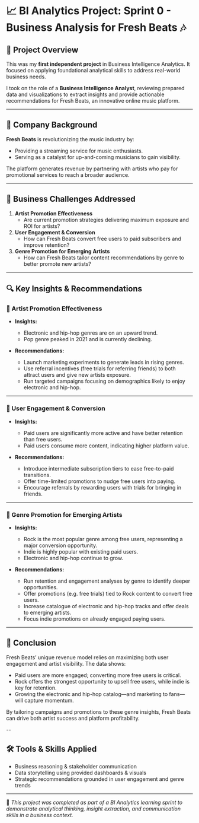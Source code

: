 # 📈 BI Analytics Project: Sprint 0 - Business Analysis for Fresh Beats 🎶

## 🚀 Project Overview

This was my **first independent project** in Business Intelligence Analytics. It focused on applying foundational analytical skills to address real-world business needs. 

I took on the role of a **Business Intelligence Analyst**, reviewing prepared data and visualizations to extract insights and provide actionable recommendations for Fresh Beats, an innovative online music platform.

---

## 🏢 Company Background

**Fresh Beats** is revolutionizing the music industry by:
- Providing a streaming service for music enthusiasts.
- Serving as a catalyst for up-and-coming musicians to gain visibility.

The platform generates revenue by partnering with artists who pay for promotional services to reach a broader audience.

---

## 🎯 Business Challenges Addressed

1. **Artist Promotion Effectiveness**
   - Are current promotion strategies delivering maximum exposure and ROI for artists?
2. **User Engagement & Conversion**
   - How can Fresh Beats convert free users to paid subscribers and improve retention?
3. **Genre Promotion for Emerging Artists**
   - How can Fresh Beats tailor content recommendations by genre to better promote new artists?

---

## 🔍 Key Insights & Recommendations

### 🎤 Artist Promotion Effectiveness
- **Insights:**
  - Electronic and hip-hop genres are on an upward trend.
  - Pop genre peaked in 2021 and is currently declining.

- **Recommendations:**
  - Launch marketing experiments to generate leads in rising genres.
  - Use referral incentives (free trials for referring friends) to both attract users and give new artists exposure.
  - Run targeted campaigns focusing on demographics likely to enjoy electronic and hip-hop.

---

### 👥 User Engagement & Conversion
- **Insights:**
  - Paid users are significantly more active and have better retention than free users.
  - Paid users consume more content, indicating higher platform value.

- **Recommendations:**
  - Introduce intermediate subscription tiers to ease free-to-paid transitions.
  - Offer time-limited promotions to nudge free users into paying.
  - Encourage referrals by rewarding users with trials for bringing in friends.

---

### 🎸 Genre Promotion for Emerging Artists
- **Insights:**
  - Rock is the most popular genre among free users, representing a major conversion opportunity.
  - Indie is highly popular with existing paid users.
  - Electronic and hip-hop continue to grow.

- **Recommendations:**
  - Run retention and engagement analyses by genre to identify deeper opportunities.
  - Offer promotions (e.g. free trials) tied to Rock content to convert free users.
  - Increase catalogue of electronic and hip-hop tracks and offer deals to emerging artists.
  - Focus indie promotions on already engaged paying users.

---

## 📝 Conclusion

Fresh Beats’ unique revenue model relies on maximizing both user engagement and artist visibility. The data shows:
- Paid users are more engaged; converting more free users is critical.
- Rock offers the strongest opportunity to upsell free users, while indie is key for retention.
- Growing the electronic and hip-hop catalog—and marketing to fans—will capture momentum.

By tailoring campaigns and promotions to these genre insights, Fresh Beats can drive both artist success and platform profitability.

--

## 🛠 Tools & Skills Applied
- Business reasoning & stakeholder communication
- Data storytelling using provided dashboards & visuals
- Strategic recommendations grounded in user engagement and genre trends

---


📌 *This project was completed as part of a BI Analytics learning sprint to demonstrate analytical thinking, insight extraction, and communication skills in a business context.*

